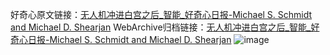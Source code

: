 好奇心原文链接：[无人机冲进白宫之后_智能_好奇心日报-Michael S. Schmidt and Michael D. Shearjan](https://www.qdaily.com/articles/5630.html)
WebArchive归档链接：[无人机冲进白宫之后_智能_好奇心日报-Michael S. Schmidt and Michael D. Shearjan](http://web.archive.org/web/20170611072155/http://www.qdaily.com/articles/5630.html)
![image](http://ww3.sinaimg.cn/large/007d5XDply1g3w8w8tmh8j30u04m04qp)